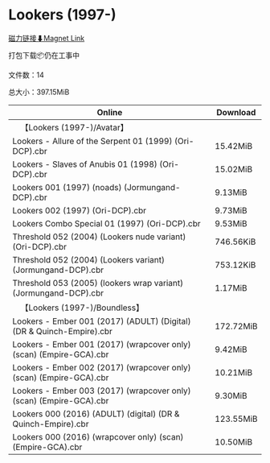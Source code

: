 # Lookers (1997-)

[磁力链接⬇Magnet Link](magnet:?xt=urn:btih:06cb671b476a63584ed6fd3a4ddffeb95f38cbbf&dn=Lookers%20%281997-%29)

打包下载📦仍在工事中

文件数：14

总大小：397.15MiB

Online | Download
--- | ---
&emsp;【Lookers (1997-)/Avatar】 | 
Lookers - Allure of the Serpent 01 (1999) (Ori-DCP).cbr | 15.42MiB
Lookers - Slaves of Anubis 01 (1998) (Ori-DCP).cbr | 15.02MiB
Lookers 001 (1997) (noads) (Jormungand-DCP).cbr | 9.13MiB
Lookers 002 (1997) (Ori-DCP).cbr | 9.73MiB
Lookers Combo Special 01 (1997) (Ori-DCP).cbr | 9.53MiB
Threshold 052 (2004) (Lookers nude variant) (Ori-DCP).cbr | 746.56KiB
Threshold 052 (2004) (Lookers variant) (Jormungand-DCP).cbr | 753.12KiB
Threshold 053 (2005) (lookers wrap variant) (Jormungand-DCP).cbr | 1.17MiB
&emsp;【Lookers (1997-)/Boundless】 | 
Lookers - Ember 001 (2017) (ADULT) (Digital) (DR & Quinch-Empire).cbr | 172.72MiB
Lookers - Ember 001 (2017) (wrapcover only) (scan) (Empire-GCA).cbr | 9.42MiB
Lookers - Ember 002 (2017) (wrapcover only) (scan) (Empire-GCA).cbr | 10.21MiB
Lookers - Ember 003 (2017) (wrapcover only) (scan) (Empire-GCA).cbr | 9.30MiB
Lookers 000 (2016) (ADULT) (digital) (DR & Quinch-Empire).cbr | 123.55MiB
Lookers 000 (2016) (wrapcover only) (scan) (Empire-GCA).cbr | 10.50MiB